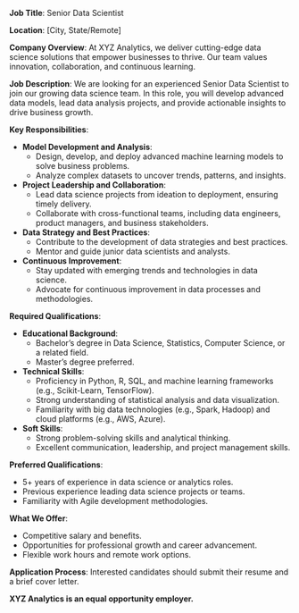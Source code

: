﻿
**Job Title**: Senior Data Scientist

**Location**: [City, State/Remote]

**Company Overview**: At XYZ Analytics, we deliver cutting-edge data science solutions that empower businesses to thrive. Our team values innovation, collaboration, and continuous learning.

**Job Description**: We are looking for an experienced Senior Data Scientist to join our growing data science team. In this role, you will develop advanced data models, lead data analysis projects, and provide actionable insights to drive business growth.

**Key Responsibilities**:

-   **Model Development and Analysis**:
    -   Design, develop, and deploy advanced machine learning models to solve business problems.
    -   Analyze complex datasets to uncover trends, patterns, and insights.
-   **Project Leadership and Collaboration**:
    -   Lead data science projects from ideation to deployment, ensuring timely delivery.
    -   Collaborate with cross-functional teams, including data engineers, product managers, and business stakeholders.
-   **Data Strategy and Best Practices**:
    -   Contribute to the development of data strategies and best practices.
    -   Mentor and guide junior data scientists and analysts.
-   **Continuous Improvement**:
    -   Stay updated with emerging trends and technologies in data science.
    -   Advocate for continuous improvement in data processes and methodologies.

**Required Qualifications**:

-   **Educational Background**:
    -   Bachelor’s degree in Data Science, Statistics, Computer Science, or a related field.
    -   Master’s degree preferred.
-   **Technical Skills**:
    -   Proficiency in Python, R, SQL, and machine learning frameworks (e.g., Scikit-Learn, TensorFlow).
    -   Strong understanding of statistical analysis and data visualization.
    -   Familiarity with big data technologies (e.g., Spark, Hadoop) and cloud platforms (e.g., AWS, Azure).
-   **Soft Skills**:
    -   Strong problem-solving skills and analytical thinking.
    -   Excellent communication, leadership, and project management skills.

**Preferred Qualifications**:

-   5+ years of experience in data science or analytics roles.
-   Previous experience leading data science projects or teams.
-   Familiarity with Agile development methodologies.

**What We Offer**:

-   Competitive salary and benefits.
-   Opportunities for professional growth and career advancement.
-   Flexible work hours and remote work options.

**Application Process**: Interested candidates should submit their resume and a brief cover letter.

**XYZ Analytics is an equal opportunity employer.**
